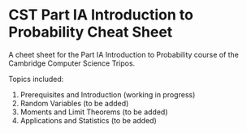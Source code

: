 # CST Part IA Introduction to Probability Cheat Sheet
A cheet sheet for the Part IA Introduction to Probability course of the Cambridge Computer Science Tripos.

Topics included:

1. Prerequisites and Introduction (working in progress)
2. Random Variables (to be added)
3. Moments and Limit Theorems (to be added)
4. Applications and Statistics (to be added)